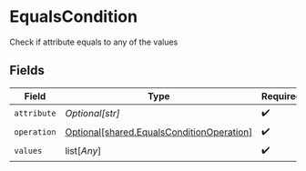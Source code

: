 # EqualsCondition

Check if attribute equals to any of the values


## Fields

| Field                                                                                            | Type                                                                                             | Required                                                                                         | Description                                                                                      | Example                                                                                          |
| ------------------------------------------------------------------------------------------------ | ------------------------------------------------------------------------------------------------ | ------------------------------------------------------------------------------------------------ | ------------------------------------------------------------------------------------------------ | ------------------------------------------------------------------------------------------------ |
| `attribute`                                                                                      | *Optional[str]*                                                                                  | :heavy_check_mark:                                                                               | N/A                                                                                              | workflows.primary.task_name                                                                      |
| `operation`                                                                                      | [Optional[shared.EqualsConditionOperation]](undefined/models/shared/equalsconditionoperation.md) | :heavy_check_mark:                                                                               | N/A                                                                                              |                                                                                                  |
| `values`                                                                                         | list[*Any*]                                                                                      | :heavy_check_mark:                                                                               | N/A                                                                                              |                                                                                                  |